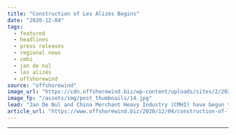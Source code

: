 ```yaml
---
title: "Construction of Les Alizés Begins"
date: "2020-12-04"
tags: 
  - featured
  - headlines
  - press releases
  - regional news
  - cmhi
  - jan de nul
  - les alizés
  - offshorewind
source: "offshorewind"
image_url: "https://cdn.offshorewind.biz/wp-content/uploads/sites/2/2020/12/04145002/Construction-of-Les-Aliz%C3%A9s-Begins.jpg"
image_fp: "/assets/img/post_thumbnails/14.jpg"
lead: "Jan De Nul and China Merchant Heavy Industry (CMHI) have begun the construction of"
article_url: "https://www.offshorewind.biz/2020/12/04/construction-of-les-alizes-begins/"
---
```


---
